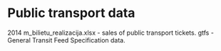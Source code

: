 # Public transport data

2014 m_bilietu_realizacija.xlsx - sales of public transport tickets.
gtfs - General Transit Feed Specification data.